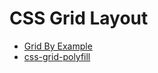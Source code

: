 # CSS Grid Layout

* [Grid By Example](http://gridbyexample.com/)
* [css-grid-polyfill](https://github.com/FremyCompany/css-grid-polyfill)